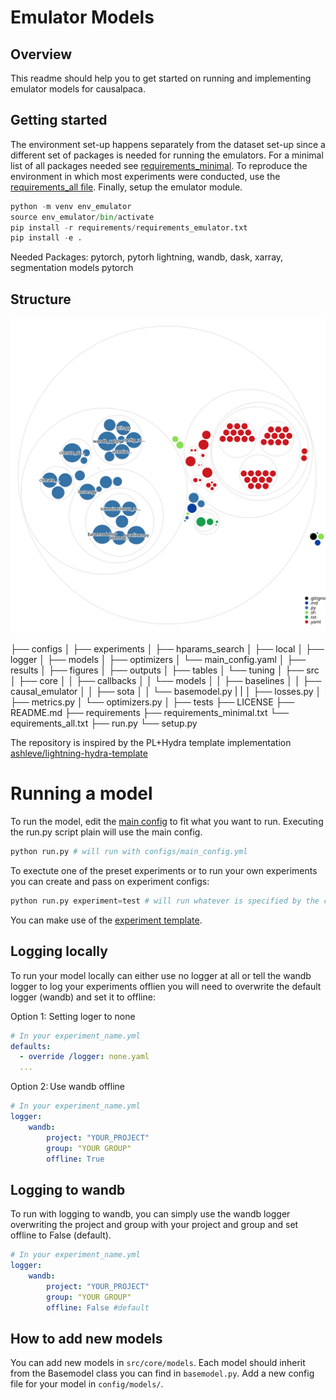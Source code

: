 # Emulator Models

## Overview
This readme should help you to get started on running and implementing emulator models for causalpaca.

## Getting started
The environment set-up happens separately from the dataset set-up since a different set of packages is needed for running the emulators. 
For a minimal list of all packages needed see [requirements_minimal](requirements/minimal_requirements.txt).
To reproduce the environment in which most experiments were conducted, use the [requirements_all file](requirements/requirements_all.txt). 
Finally, setup the emulator module.

```python
python -m venv env_emulator
source env_emulator/bin/activate
pip install -r requirements/requirements_emulator.txt
pip install -e .
```

Needed Packages:
pytorch, pytorh lightning, wandb, dask, xarray, segmentation models pytorch


## Structure
![Visualization of the codebase](../diagram.svg)

├── configs
│   ├── experiments
│   ├── hparams_search
│   ├── local
│   ├── logger
│   ├── models
│   ├── optimizers
│   └── main_config.yaml
│
├── results
│   ├── figures
│   ├── outputs
│   ├── tables
│   └── tuning
│
├── src
│   ├── core
│   │   ├── callbacks
│   │   └── models
│   │       ├── baselines
│   │       ├── causal_emulator
│   │       ├── sota
│   │       └── basemodel.py
|   |
│   ├── losses.py
│   ├── metrics.py
│   └── optimizers.py
│
├── tests
├── LICENSE
├── README.md
├── requirements
    ├── requirements_minimal.txt
    └── equirements_all.txt
├── run.py
└── setup.py

The repository is inspired by the PL+Hydra template implementation [ashleve/lightning-hydra-template](https://github.com/ashleve/lightning-hydra-template)

# Running a model
To run the model, edit the [main config](configs/main_config.yaml) to fit what you want to run. 
Executing the run.py script plain will use the main config. 

```python
python run.py # will run with configs/main_config.yml
```
To exectute one of the preset experiments or to run your own experiments you can create and pass on experiment configs:

```python
python run.py experiment=test # will run whatever is specified by the configs/experiment/test.yml file
```

You can make use of the [experiment template](configs/experiment/templatte.yaml).

## Logging locally
To run your model locally can either use no logger at all or tell the wandb logger to log your experiments offlien you will need to overwrite the default logger (wandb) and set it to offline:

Option 1: Setting loger to none
``` yaml
# In your experiment_name.yml
defaults:
  - override /logger: none.yaml
  ...
 ```
Option 2: Use wandb offline
``` yaml
# In your experiment_name.yml
logger:
    wandb:
        project: "YOUR_PROJECT"
        group: "YOUR GROUP"
        offline: True
 ```

## Logging to wandb

To run with logging to wandb, you can simply use the wandb logger overwriting the project and group with your project and group and set offline to False (default).

``` yaml
# In your experiment_name.yml
logger:
    wandb:
        project: "YOUR_PROJECT"
        group: "YOUR GROUP"
        offline: False #default
 ```
## How to add new models
You can add new models in `src/core/models`. Each model should inherit from the Basemodel class you can find in `basemodel.py`. Add a new config file for your model in `config/models/`.

